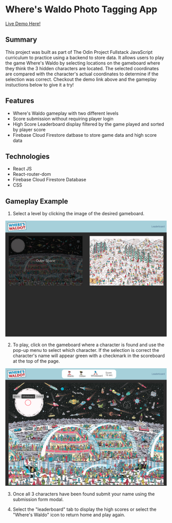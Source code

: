 # Where's Waldo Photo Tagging App

[Live Demo Here!](https://zflegle3.github.io/where-is-waldo/)

## Summary
This project was built as part of The Odin Project Fullstack JavaScript curriculum to practice using a backend to store data. It allows users to play the game Where's Waldo by selecting locations on the gameboard where they think the 3 hidden characters are located. The selected coordinates are compared with the character's actual coordinates to determine if the selection was correct. Checkout the demo link above and the gameplay instuctions below to give it a try!

## Features
* Where's Waldo gameplay with two different levels
* Score submission without requiring player login
* High Score Leaderboard display filtered by the game played and sorted by player score
* Firebase Cloud Firestore datbase to store game data and high score data

## Technologies
* React JS
* React-router-dom
* Firebase Cloud Firestore Database
* CSS

## Gameplay Example
1. Select a level by clicking the image of the desired gameboard.

![demo image](https://raw.githubusercontent.com/zflegle3/where-is-waldo/main/src/images/demo1.png)

2. To play, click on the gameboard where a character is found and use the pop-up menu to select which character. If the selection is correct the character's name will appear green with a checkmark in the scoreboard at the top of the page.

![demo image](https://raw.githubusercontent.com/zflegle3/where-is-waldo/main/src/images/demo3.png)

3. Once all 3 characters have been found submit your name using the submission form modal.

4. Select the "leaderboard" tab to display the high scores or select the "Where's Waldo" icon to return home and play again.
